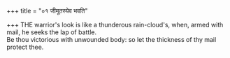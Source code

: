 +++
title = "०१ जीमूतस्येव भवति"

+++
THE warrior's look is like a thunderous rain-cloud's, when, armed with mail, he seeks the lap of battle.  
     Be thou victorious with unwounded body: so let the thickness of thy mail protect thee.